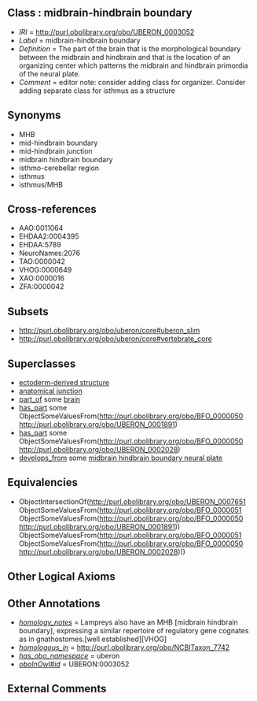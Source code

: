 
## Class : midbrain-hindbrain boundary

 * *IRI* = http://purl.obolibrary.org/obo/UBERON_0003052
 * *Label* = midbrain-hindbrain boundary
 * *Definition* = The part of the brain that is the morphological boundary between the midbrain and hindbrain and that is the location of an organizing center which patterns the midbrain and hindbrain primordia of the neural plate.
 * *Comment* = editor note: consider adding class for organizer. Consider adding separate class for isthmus as a structure

## Synonyms

 * MHB
 * mid-hindbrain boundary
 * mid-hindbrain junction
 * midbrain hindbrain boundary
 * isthmo-cerebellar region
 * isthmus
 * isthmus/MHB

## Cross-references

 * AAO:0011064
 * EHDAA2:0004395
 * EHDAA:5789
 * NeuroNames:2076
 * TAO:0000042
 * VHOG:0000649
 * XAO:0000016
 * ZFA:0000042

## Subsets

 * http://purl.obolibrary.org/obo/uberon/core#uberon_slim
 * http://purl.obolibrary.org/obo/uberon/core#vertebrate_core

## Superclasses

 * [ectoderm-derived structure](../../UBERON/21/UBERON_0004121.md)
 * [anatomical junction](../../UBERON/51/UBERON_0007651.md)
 * [part_of](../../BFO/50/BFO_0000050.md) some [brain](../../UBERON/55/UBERON_0000955.md)
 * [has_part](../../BFO/51/BFO_0000051.md) some ObjectSomeValuesFrom(<http://purl.obolibrary.org/obo/BFO_0000050> <http://purl.obolibrary.org/obo/UBERON_0001891>)
 * [has_part](../../BFO/51/BFO_0000051.md) some ObjectSomeValuesFrom(<http://purl.obolibrary.org/obo/BFO_0000050> <http://purl.obolibrary.org/obo/UBERON_0002028>)
 * [develops_from](../../RO/02/RO_0002202.md) some [midbrain hindbrain boundary neural plate](../../UBERON/15/UBERON_0009615.md)

## Equivalencies

 * ObjectIntersectionOf(<http://purl.obolibrary.org/obo/UBERON_0007651> ObjectSomeValuesFrom(<http://purl.obolibrary.org/obo/BFO_0000051> ObjectSomeValuesFrom(<http://purl.obolibrary.org/obo/BFO_0000050> <http://purl.obolibrary.org/obo/UBERON_0001891>)) ObjectSomeValuesFrom(<http://purl.obolibrary.org/obo/BFO_0000051> ObjectSomeValuesFrom(<http://purl.obolibrary.org/obo/BFO_0000050> <http://purl.obolibrary.org/obo/UBERON_0002028>)))

## Other Logical Axioms


## Other Annotations

 * *[homology_notes](../../UBPROP/03/UBPROP_0000003.md)* = Lampreys also have an MHB [midbrain hindbrain boundary], expressing a similar repertoire of regulatory gene cognates as in gnathostomes.[well established][VHOG]
 * *[homologous_in](../../core#homologous/in/core#homologous_in.md)* = http://purl.obolibrary.org/obo/NCBITaxon_7742
 * *[has_obo_namespace](../../ce/oboInOwl#hasOBONamespace.md)* = uberon
 * *[oboInOwl#id](../../id/oboInOwl#id.md)* = UBERON:0003052

## External Comments

